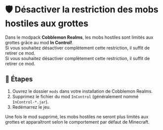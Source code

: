 # 🛡️ Désactiver la restriction des mobs hostiles aux grottes

Dans le modpack **Cobblemon Realms**, les mobs hostiles sont limités aux grottes grâce au mod **In Control!**.\
Si vous souhaitez désactiver complètement cette restriction, il suffit de retirer ce mod.\
Si vous souhaitez désactiver complètement cette restriction, il suffit de retirer ce mod.

## 🔧 Étapes

1. Ouvrez le dossier `mods` dans votre installation de Cobblemon Realms.
2. Supprimez le fichier du mod `InControl` (généralement nommé `InControl-*.jar`).
3. Redémarrez le jeu.

Une fois le mod supprimé, les mobs hostiles ne seront plus limités aux grottes et apparaîtront selon le comportement par défaut de Minecraft.
